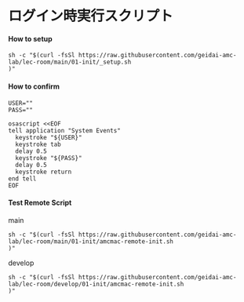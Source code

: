 # ログイン時実行スクリプト



#### How to setup

```
sh -c "$(curl -fsSl https://raw.githubusercontent.com/geidai-amc-lab/lec-room/main/01-init/_setup.sh
)"
```

#### How to confirm
```
USER=""
PASS=""

osascript <<EOF
tell application "System Events"
  keystroke "${USER}"
  keystroke tab
  delay 0.5
  keystroke "${PASS}"
  delay 0.5
  keystroke return
end tell
EOF
```

#### Test Remote Script
main
```
sh -c "$(curl -fsSl https://raw.githubusercontent.com/geidai-amc-lab/lec-room/main/01-init/amcmac-remote-init.sh
)"
```
develop
```
sh -c "$(curl -fsSl https://raw.githubusercontent.com/geidai-amc-lab/lec-room/develop/01-init/amcmac-remote-init.sh
)"
```
